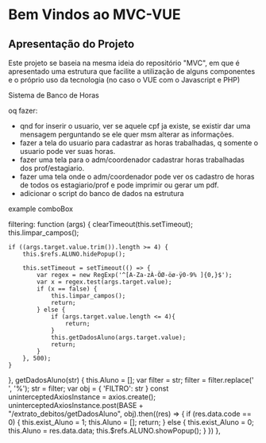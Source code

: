 # Bem Vindos ao MVC-VUE

## Apresentação do Projeto

Este projeto se baseia na mesma ideia do repositório "MVC", em que é apresentado
uma estrutura que facilite a utilização de alguns componentes e o próprio uso
da tecnologia (no caso o VUE com o Javascript e PHP)

Sistema de Banco de Horas

oq fazer:
  - qnd for inserir o usuario, ver se aquele cpf ja existe, se existir dar uma mensagem perguntando se ele quer msm alterar as informações.
  - fazer a tela do usuario para cadastrar as horas trabalhadas, q somente o usuario pode ver suas horas.
  - fazer uma tela para o adm/coordenador cadastrar horas trabalhadas dos prof/estagiario.
  - fazer uma tela onde o adm/coordenador pode ver os cadastro de horas de todos os estagiario/prof e pode imprimir ou gerar um pdf.
  - adicionar o script do banco de dados na estrutura


example comboBox

<div class="col-xs-12 col-sm-8 col-lg-8 col-md-8" style="margin-bottom: 10px;">
    <ejs-combobox
        ref="ALUNO"
        id='aluno'
        v-model="input.RA"
        :dataSource='Aluno'
        :fields="{ text: 'NOMEALUNO', value: 'RA'}"
        :change = "getAction"
        @input.native='filtering'
        floatLabelType="Auto"
        maxlength="30"
        cssClass="e-outline"
        filterType='Contains'
        :placeholder="'Buscar Aluno [NOME - RA - CPF] *'">
    </ejs-combobox>
</div>


filtering: function (args) {
    clearTimeout(this.setTimeout);
    this.limpar_campos();

    if ((args.target.value.trim()).length >= 4) {
        this.$refs.ALUNO.hidePopup();

        this.setTimeout = setTimeout(() => {
            var regex = new RegExp('^[A-Za-zÀ-ÖØ-öø-ÿ0-9% ]{0,}$');
            var x = regex.test(args.target.value);
            if (x == false) {
                this.limpar_campos();
                return;
            } else {
                if (args.target.value.length <= 4){
                    return;
                }
                this.getDadosAluno(args.target.value);
                return;
            }
        }, 500);
    }
},
getDadosAluno(str) {
    this.Aluno = [];
    var filter = str;
    filter = filter.replace(' ', '%');
    str = filter;
    var obj = {
        'FILTRO': str
    }
    const uninterceptedAxiosInstance = axios.create();
    uninterceptedAxiosInstance.post(BASE + "/extrato_debitos/getDadosAluno", obj).then((res) => {
        if (res.data.code == 0) {
            this.exist_Aluno = 1;
            this.Aluno = [];
            return;
        } else {
            this.exist_Aluno = 0;
            this.Aluno = res.data.data;
            this.$refs.ALUNO.showPopup();
        }
    })
},
